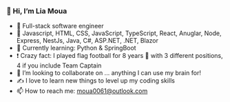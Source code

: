 ### 👋 Hi, I’m Lia Moua
- 👀 Full-stack software engineer
- 🌱 Javascript, HTML, CSS, JavaScript, TypeScript, React, Anuglar, Node, Express, NestJs, Java, C#, ASP.NET, .NET, Blazor
- 🎯 Currently learning: Python & SpringBoot 
- ❗ Crazy fact: I played flag football for 8 years 🏈 with 3 different positions, 4 if you include Team Captain
- 💞️ I’m looking to collaborate on ... anything I can use my brain for!
- ✍️ I love to learn new things to level up my coding skills
- 📫 How to reach me: moua0061@outlook.com

<!---
moua0061/moua0061 is a ✨ special ✨ repository because its `README.md` (this file) appears on your GitHub profile.
You can click the Preview link to take a look at your changes.
--->
